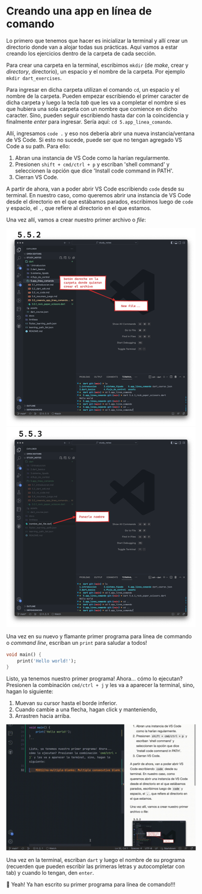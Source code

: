 # Creando una app en línea de comando

Lo primero que tenemos que hacer es inicializar la terminal y allí crear un directorio donde van a alojar todas sus prácticas. Aquí vamos a estar creando los ejercicios dentro de la carpeta de cada sección.

Para crear una carpeta en la terminal, escribimos `mkdir` (de _make_, crear y _directory_, directorio), un espacio y el nombre de la carpeta. Por ejemplo `mkdir dart_exercises`.

Para ingresar en dicha carpeta utilizan el comando `cd`, un espacio y el nombre de la carpeta. Pueden empezar escribiendo el primer caracter de dicha carpeta y luego la tecla _tab_ que les va a completar el nombre si es que hubiera una sola carpeta con un nombre que comience en dicho caracter. Sino, pueden seguir escribiendo hasta dar con la coincidencia y finalmente _enter_ para ingresar. Sería aquí: `cd 5.app_linea_comando`.

Allí, ingresamos `code .` y eso nos debería abrir una nueva instancia/ventana de VS Code. Si esto no sucede, puede ser que no tengan agregado VS Code a su path. Para ello:

1. Abran una instancia de VS Code como la harían regularmente.
2. Presionen `shift + cmd/ctrl + p` y escriban 'shell command' y seleccionen la opción que dice 'Install code command in PATH'.
3. Cierran VS Code.

A partir de ahora, van a poder abrir VS Code escribiendo `code` desde su terminal. En nuestro caso, como queremos abrir una instancia de VS Code desde el directorio en el que estábamos parados, escribimos luego de `code` y espacio, el `.`, que refiere al directorio en el que estamos.

Una vez allí, vamos a crear nuestro primer archivo o _file_:

![Creando el archivo](https://raw.githubusercontent.com/themonkslab/courses/main/dart/5.app_linea_comando/5.2.crear_archivo_1.png)
![Nombrando el archivo](https://raw.githubusercontent.com/themonkslab/courses/main/dart/5.app_linea_comando/5.3.crear_archivo_2.png)

Una vez en su nuevo y flamante primer programa para línea de commando o _command line_, escriban un `print` para saludar a todos!

```dart
void main() {
    print('Hello world!');
}
```

Listo, ya tenemos nuestro primer programa! Ahora... cómo lo ejecutan? Presionen la combinación `cmd/ctrl + j` y les va a aparecer la terminal, sino, hagan lo siguiente:

1. Muevan su cursor hasta el borde inferior.
2. Cuando cambie a una flecha, hagan click y manteniendo,
3. Arrastren hacia arriba.

![Abrir terminal con el cursor](https://raw.githubusercontent.com/themonkslab/courses/main/dart/5.app_linea_comando/5.4.abrir_terminal_cursor.gif)

Una vez en la terminal, escriban `dart` y luego el nombre de su programa (recuerden que pueden escribir las primeras letras y autocompletar con tab) y cuando lo tengan, den `enter`.

🥳 Yeah! Ya han escrito su primer programa para línea de comando!!!

